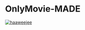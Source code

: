 # OnlyMovie-MADE
[![haaweejee](https://circleci.com/gh/haaweejee/OnlyMovie-MADE.svg?style=svg)](https://circleci.com/gh/haaweejee/OnlyMovie-MADE)

